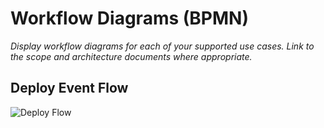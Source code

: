 # Workflow Diagrams (BPMN)

*Display workflow diagrams for each of your supported use cases. Link to the scope and architecture documents where appropriate.*

## Deploy Event Flow
![Deploy Flow](https://github.com/user-attachments/assets/1e049411-fee6-46f9-a361-3e0203965eb0)


